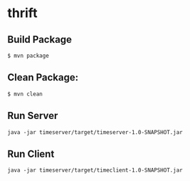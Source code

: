 # thrift
## Build Package
`$ mvn package`

## Clean Package:
`$ mvn clean`

## Run Server
`java -jar timeserver/target/timeserver-1.0-SNAPSHOT.jar`

## Run Client
`java -jar timeserver/target/timeclient-1.0-SNAPSHOT.jar`

